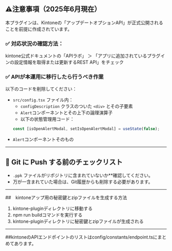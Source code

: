 

## ⚠️注意事項（2025年6月現在）

本プラグインは、Kintoneの「アップデートオプションAPI」が正式公開されることを前提に作成されています。

### ✅ 対応状況の確認方法：

kintone公式ドキュメントの「APIラボ」 ＞  「アプリに追加されているプラグインの設定情報を取得または更新するREST API」をチェック

### ✅ APIが本運用に移行したら行うべき作業

以下のコードを削除してください：

  - `src/config.tsx` ファイル内：
    - `configDescription` クラスのついた `<div>` とその子要素
    - `Alert`コンポーネントとその上下の論理演算子
    - 以下の状態管理用コード：
    ```ts
    const [isOpenAlertModal, setIsOpenAlertModal] = useState(false);
    ```
  - `Alert`コンポーネントそのもの 
-----------------------------------------------------------------------------------------------------




## 🔐 Git に Push する前のチェックリスト

  - `.ppk` ファイルがリポジトリに含まれていないか**確認してください。
  - 万が一含まれていた場合は、Git履歴からも削除する必要があります。

------------------------------------------------------------------------------------------------------



##　kintoneアップ用の秘密鍵とzipファイルを生成する方法
  1. kintone-pluginディレクトリに移動する
  2. npm run buildコマンドを実行する
  3. kintone-pluginディレクトリに秘密鍵とzipファイルが生成される

----------------------------------------------------------------------------------

##kintoneのAPIエンドポイントのリストはconfig/constants/endpoint.tsにまとめてあります。
